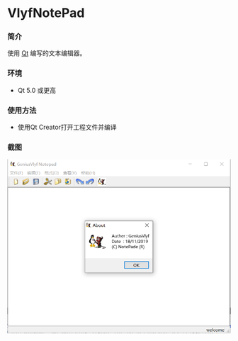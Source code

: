 # VlyfNotePad

### 简介

使用 [Qt](https://www.qt.io/) 编写的文本编辑器。


### 环境

* Qt 5.0 或更高

### 使用方法

* 使用Qt Creator打开工程文件并编译


### 截图

![picture](picture.png)